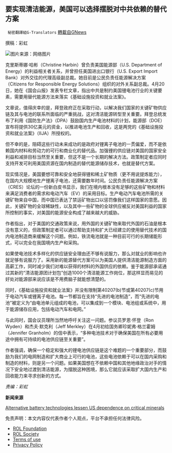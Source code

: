 
## 要实现清洁能源，美国可以选择摆脱对中共依赖的替代方案
` 秘密翻譯組G-Translators` [轉載自GNews](https://gnews.org/zh-hans/2383471/)

撰稿：彩虹
 
![](https://assets.gnews.org/wp-content/uploads/2022/04/1440x810_cmsv2_ef99a96e-faf4-585c-8a92-a74daab4b169-6459926.jpg)图片来源：网络图片
 
克里斯蒂娜·哈彬（Christine Harbin）曾负责美国能源部（U.S. Department of Energy）的利益相关者关系，并曾担任美国进出口银行（U.S. Export Import Bank）对外交往的代理高级副总裁。她目前是公民负责任能源解决方案（Citizens for Responsible Energy Solutions）组织的对外关系副总裁。4月20日，她在《国会山报》发表专栏文章，指出中共是制约美国锂电池行业的关键要素，需要用替代能源方法来落实《基础设施投资和就业法案》。
 
文章说，值得庆幸的是，拜登政府正在采取行动，以解决我们国家的关键矿物供应链及其与电池的联系所面临的严重挑战，这对清洁能源转型至关重要。拜登总统发布了利用《国防生产法》（DPA）鼓励国内生产电池材料的计划，能源部（DOE）宣布将提供30亿美元的资金，以推进电池生产和回收，这是两党的《基础设施投资和就业法案》（IIJA）所授权的。
 
但不幸的是，阻碍这些行动未来成功的是政府对锂离子电池的一贯偏爱，而不是依赖国内材料和劳动力的可行和商业化的替代品。加强锂的供应链对美国的国家安全利益和减排目标当然至关重要，但这不是一个长期的解决方法。政策制定者应同时支持开发可利用美国资源在国内制造的替代能源储存技术，也就是替代方案。
 
现实情况是，美国要想可靠和安全地获得锂和稀土矿物质（更不用说提炼能力），在国内大规模地生产锂离子电池，还需要数年时间。公民负责任能源解决方案（CRES）论坛的一份新白皮书显示，我们在境内根本没有足够的这些矿物和材料来满足消费者的需求和电动汽车（EV）的采用目标。生产电动汽车电池所需的关键矿物来自中国，而中国已表达了禁运矿物出口以惩罚像我们这样国家的意愿。因此，关键矿物的全球稀缺性，以及其中一些矿物的全球供应被反对美国利益的国家所控制的事实，对美国的能源安全构成了越来越大的威胁。
 
作者指出，对于美国的交通政策来说，用外国的关键矿物来取代外国的石油是根本没有意义的，但政策制定者可以通过帮助支持和扩大已经建立的使用替代技术的国内电池制造商来缓解这个问题。例如，铁流电池就是一种目前可行的长期储能形式，可以完全在我国境内生产和采购。
 
如果使电池技术多样化的供应链安全理由还不够有说服力，那么对就业的影响也许就足够有说服力了。采用新的能源替代方案可以为美国人提供清洁能源制造方面的高薪工作，同时减少我们对难以获得的材料的外国供应的依赖。鉴于能源部承诺通过其新的“清洁能源团计划包”创造1000个清洁能源工作岗位，那这样显而易见的好处对能源部来说应该是不用费脑子就能想清楚的。
 
同时，《基础设施投资和就业法案》并没有限制第40207(b)节或第40207(c)节用于电动汽车或锂离子电池。每一节都旨在支持“先进的电池制造”，而“先进的电池”被定义为“由电池单元组成的电池，可以集成到一个模块、电池组或系统中，用于能源储存应用，包括电动汽车和电网。”
 
与此同时，国会议员理所当然地呼吁关注这一问题。参议员罗恩·怀登（Ron Wyden）和杰夫·默克利（Jeff Merkley）在4月初给国务卿珍妮弗·格兰霍姆（Jennifer Granholm）的信中表示，“多种电池技术对于确保美国在所有必要用途中拥有可持续的电池供应链至关重要”。
 
作者强调，确保一个稳定和强大的锂电池供应链是这个难题的一个重要部分，而鼓励为我们的电网制造和扩大商业上可行的电池，这些电池依赖于可以在国内采购和制造的材料，则是另一个问题。如果美国想在不依赖中国和其他地缘政治对手的情况下安全地过渡到清洁能源，为摆脱这种困境，那么它就应该采取扩大国内生产和回收能力来寻求创新的方式。
 
*责编：彩虹*
 
**新闻来源**
 
[Alternative battery technologies lessen US dependence on critical minerals](https://thehill.com/blogs/congress-blog/3274450-alternative-battery-technologies-lessen-us-dependence-on-critical-minerals/)

免责声明：本文内容仅代表作者个人观点，平台不承担任何法律风险。
  
- [ROL Foundation](https://rolfoundation.org/)
- [ROL Society](https://rolsociety.org/)
- [Terms of use](https://gnews.org/terms-of-use-3/)
- [Privacy Policy](https://gnews.org/privacy-policy/)
